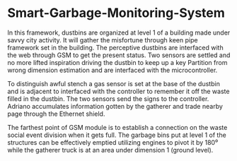 # Smart-Garbage-Monitoring-System

In this framework, dustbins are organized at level 1 of a building made under savvy city activity. It will gather the misfortune through keen pipe framework set in the building. The perceptive dustbins are interfaced with the web through GSM to get the present status. Two sensors are settled and no more lifted inspiration driving the dustbin to keep up a key Partition from wrong dimension estimation and are interfaced with the microcontroller.

To distinguish awful stench a gas sensor is set at the base of the dustbin and is adjacent to interfaced with the controller to remember it off the waste filled in the dustbin. The two sensors send the signs to the controller. Adriano accumulates information gotten by the gatherer and trade nearby page through the Ethernet shield.

The farthest point of GSM module is to establish a connection on the waste social event division when it gets full. The garbage bins put at level 1 of the structures can be effectively emptied utilizing engines to pivot it by 180⁰ while the gatherer truck is at an area under dimension 1 (ground level).
